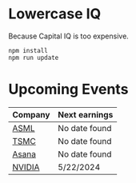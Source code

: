# Lowercase IQ

Because Capital IQ is too expensive.

```
npm install
npm run update
```

# Upcoming Events

Company | Next earnings
--- | ---
[ASML](https://www.asml.com/en/investors/financial-calendar) | No date found
[TSMC](https://investor.tsmc.com/english/financial-calendar) | No date found
[Asana](https://investors.asana.com/events-and-presentations/) | No date found
[NVIDIA](https://investor.nvidia.com/events-and-presentations/events-and-presentations/) | 5/22/2024